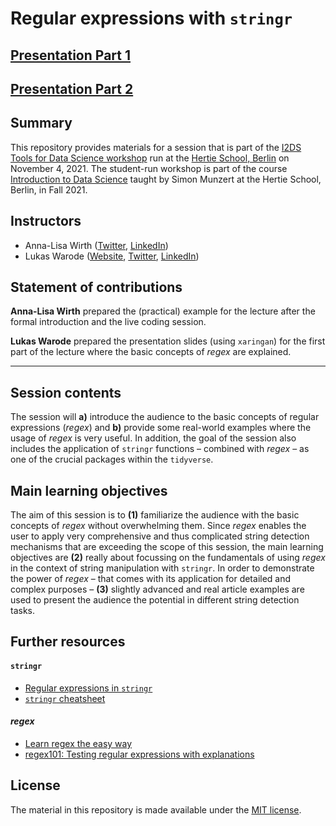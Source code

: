 # Regular expressions with `stringr`

## [Presentation Part 1](https://raw.githack.com/intro-to-data-science-21-workshop/05-LukasWarode-Regex_with_stringr/main/regex-with-stringr_slides.html)
## [Presentation Part 2](https://raw.githack.com/intro-to-data-science-21-workshop/05-LukasWarode-Regex_with_stringr/main/more_complex_example_video_part_2.html)

## Summary

This repository provides materials for a session that is part of the [I2DS Tools for Data Science workshop](https://github.com/intro-to-data-science-21-workshop) run at the [Hertie School, Berlin](https://www.hertie-school.org/en/) on November 4, 2021. The student-run workshop is part of the course [Introduction to Data Science](https://github.com/intro-to-data-science-21) taught by Simon Munzert at the Hertie School, Berlin, in Fall 2021.

## Instructors

- Anna-Lisa Wirth ([Twitter](https://twitter.com/annliwi), [LinkedIn](https://www.linkedin.com/in/annalisawirth-alw/))
- Lukas Warode ([Website](https://lwarode.github.io/), [Twitter](https://twitter.com/lukas_warode), [LinkedIn](https://www.linkedin.com/in/lukas-warode-64a84a1a3/))

## Statement of contributions

**Anna-Lisa Wirth** prepared the (practical) example for the lecture after the formal introduction and the live coding session.

**Lukas Warode** prepared the presentation slides (using `xaringan`) for the first part of the lecture where the basic concepts of *regex* are explained.

---

## Session contents

The session will **a)** introduce the audience to the basic concepts of regular expressions (*regex*) and **b)** provide some real-world examples where the usage of *regex* is very useful. In addition, the goal of the session also includes the application of `stringr` functions – combined with *regex* – as one of the crucial packages within the `tidyverse`. 

## Main learning objectives

The aim of this session is to **(1)** familiarize the audience with the basic concepts of *regex* without overwhelming them. Since *regex* enables the user to apply very comprehensive and thus complicated string detection mechanisms that are exceeding the scope of this session, the main learning objectives are **(2)** really about focussing on the fundamentals of using *regex* in the context of string manipulation with `stringr`. In order to demonstrate the power of *regex* – that comes with its application for detailed and complex purposes – **(3)** slightly advanced and real article examples are used to present the audience the potential in different string detection tasks.

## Further resources

#### `stringr`
- [Regular expressions in `stringr`](https://stringr.tidyverse.org/articles/regular-expressions.html)
- [`stringr` cheatsheet](https://github.com/rstudio/cheatsheets/blob/main/strings.pdf)

#### *regex*
- [Learn regex the easy way](https://github.com/ziishaned/learn-regex)
- [regex101: Testing regular expressions with explanations](https://regex101.com/)

## License

The material in this repository is made available under the [MIT license](http://opensource.org/licenses/mit-license.php). 
